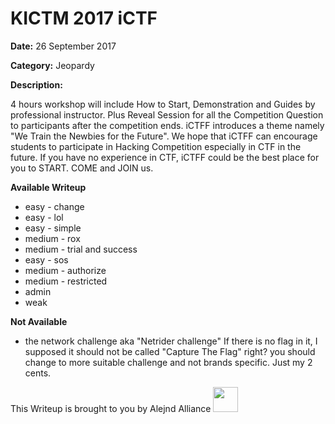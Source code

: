# KICTM 2017 iCTF

**Date:** 26 September 2017 

**Category:** Jeopardy

**Description:**

4 hours workshop will include How to Start, Demonstration and Guides by professional instructor.   Plus Reveal Session for all the Competition Question to participants after the competition ends.
iCTFF introduces a theme namely "We Train the Newbies for the Future". We hope that iCTFF can encourage students to participate in Hacking Competition especially in CTF in the future. If you have no experience in CTF, iCTFF could be the best place for you to START. COME and JOIN us.

**Available Writeup**

- easy - change
- easy - lol
- easy - simple
- medium - rox
- medium - trial and success
- easy - sos
- medium - authorize
- medium - restricted
- admin
- weak

**Not Available**
- the network challenge aka "Netrider challenge"
If there is no flag in it, I supposed it should not be called "Capture The Flag" right?
you should change to more suitable challenge and not brands specific.
Just my 2 cents.



This Writeup is brought to you by Alejnd Alliance <img src="https://github.com/najashark/KICTM-2017-CTF-Writeup/blob/master/logo.png?raw=true" width="40">
